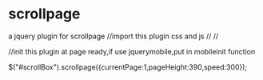 scrollpage
==========

a jquery plugin for scrollpage
//import this plugin css and js
//<link rel="stylesheet" type="text/css" href="../css/scrollpage.css">
//<script type="text/javascript" src="../js/scrollpage.js"></script>

//init this plugin at page ready,if use jquerymobile,put in  mobileinit function

$("#scrollBox").scrollpage({currentPage:1,pageHeight:390,speed:300});

